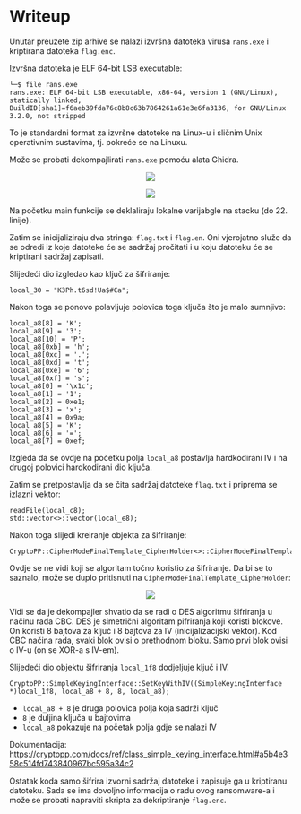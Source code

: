 # Writeup

Unutar preuzete zip arhive se nalazi izvršna datoteka virusa ```rans.exe``` i kriptirana datoteka ```flag.enc```.

Izvršna datoteka je ELF 64-bit LSB executable:
```
└─$ file rans.exe
rans.exe: ELF 64-bit LSB executable, x86-64, version 1 (GNU/Linux), statically linked, BuildID[sha1]=f6aeb39fda76c8b8c63b7864261a61e3e6fa3136, for GNU/Linux 3.2.0, not stripped

```

To je standardni format za izvršne datoteke na Linux-u i sličnim Unix operativnim sustavima, tj. pokreće se na Linuxu.

Može se probati dekompajlirati ```rans.exe``` pomoću alata Ghidra.

<p align="center">
 <a href="https://github.com/user-attachments/assets/c58d74d6-9a28-4bc9-9740-cc070e3ba509?raw=true" target="_blank">
  <img src="https://github.com/user-attachments/assets/c58d74d6-9a28-4bc9-9740-cc070e3ba509"/>
  <a/>
<p/>

<p align="center">
 <a href="https://github.com/user-attachments/assets/cd0d8b9d-4f93-4fb0-9ec8-08af63476ab4?raw=true" target="_blank">
  <img src="https://github.com/user-attachments/assets/cd0d8b9d-4f93-4fb0-9ec8-08af63476ab4"/>
  <a/>
<p/>

Na početku main funkcije se deklaliraju lokalne varijabgle na stacku (do 22. linije).

Zatim se inicijaliziraju dva stringa: ```flag.txt``` i ```flag.en```. Oni vjerojatno služe da se odredi iz koje datoteke će se sadržaj pročitati i u koju datoteku će se kriptirani sadržaj zapisati.

Slijedeći dio izgledao kao ključ za šifriranje:

```
local_30 = "K3Ph.t6sd!Ua$#Ca";
```

Nakon toga se ponovo polavljuje polovica toga ključa što je malo sumnjivo:
```
local_a8[8] = 'K';
local_a8[9] = '3';
local_a8[10] = 'P';
local_a8[0xb] = 'h';
local_a8[0xc] = '.';
local_a8[0xd] = 't';
local_a8[0xe] = '6';
local_a8[0xf] = 's';
local_a8[0] = '\x1c';
local_a8[1] = '1';
local_a8[2] = 0xe1;
local_a8[3] = 'x';
local_a8[4] = 0x9a;
local_a8[5] = 'K';
local_a8[6] = '=';
local_a8[7] = 0xef;
```

Izgleda da se ovdje na početku polja ```local_a8``` postavlja hardkodirani IV i na drugoj polovici hardkodirani dio ključa.

Zatim se pretpostavlja da se čita sadržaj datoteke ```flag.txt``` i priprema se izlazni vektor:
```
readFile(local_c8);
std::vector<>::vector(local_e8);
```

Nakon toga slijedi kreiranje objekta za šifriranje:
```
CryptoPP::CipherModeFinalTemplate_CipherHolder<>::CipherModeFinalTemplate_CipherHolder(local_1f8);
```

Ovdje se ne vidi koji se algoritam točno koristio za šifriranje. Da bi se to saznalo, može se duplo pritisnuti na ```CipherModeFinalTemplate_CipherHolder```:

<p align="center">
 <a href="https://github.com/user-attachments/assets/051d66a7-5f1f-4998-9e99-d02078fe1556?raw=true" target="_blank">
  <img src="https://github.com/user-attachments/assets/051d66a7-5f1f-4998-9e99-d02078fe1556"/>
  <a/>
<p/>

Vidi se da je dekompajler shvatio da se radi o DES algoritmu šifriranja u načinu rada CBC.
DES je simetrični algoritam pifriranja koji koristi blokove. On koristi 8 bajtova za ključ i 8 bajtova za IV (inicijalizacijski vektor).
Kod CBC načina rada, svaki blok ovisi o prethodnom bloku. Samo prvi blok ovisi o IV-u (on se XOR-a s IV-em).


Slijedeći dio objektu šifriranja ```local_1f8``` dodjeljuje ključ i IV.

```
CryptoPP::SimpleKeyingInterface::SetKeyWithIV((SimpleKeyingInterface *)local_1f8, local_a8 + 8, 8, local_a8);
```

 - ```local_a8 + 8``` je druga polovica polja koja sadrži ključ
 - ```8``` je duljina ključa u bajtovima
 - ```local_a8``` pokazuje na početak polja gdje se nalazi IV


Dokumentacija: https://cryptopp.com/docs/ref/class_simple_keying_interface.html#a5b4e358c514fd743840967bc595a34c2

Ostatak koda samo šifrira izvorni sadržaj datoteke i zapisuje ga u kriptiranu datoteku. Sada se ima dovoljno informacija o radu ovog ransomware-a i može se probati napraviti skripta za dekriptiranje ```flag.enc```.
